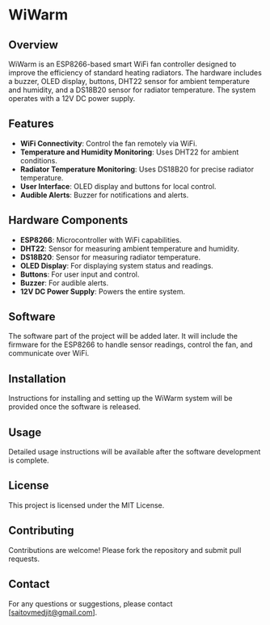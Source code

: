 # WiWarm

## Overview

WiWarm is an ESP8266-based smart WiFi fan controller designed to improve the efficiency of standard heating radiators. The hardware includes a buzzer, OLED display, buttons, DHT22 sensor for ambient temperature and humidity, and a DS18B20 sensor for radiator temperature. The system operates with a 12V DC power supply.

## Features

- **WiFi Connectivity**: Control the fan remotely via WiFi.
- **Temperature and Humidity Monitoring**: Uses DHT22 for ambient conditions.
- **Radiator Temperature Monitoring**: Uses DS18B20 for precise radiator temperature.
- **User Interface**: OLED display and buttons for local control.
- **Audible Alerts**: Buzzer for notifications and alerts.

## Hardware Components

- **ESP8266**: Microcontroller with WiFi capabilities.
- **DHT22**: Sensor for measuring ambient temperature and humidity.
- **DS18B20**: Sensor for measuring radiator temperature.
- **OLED Display**: For displaying system status and readings.
- **Buttons**: For user input and control.
- **Buzzer**: For audible alerts.
- **12V DC Power Supply**: Powers the entire system.

## Software

The software part of the project will be added later. It will include the firmware for the ESP8266 to handle sensor readings, control the fan, and communicate over WiFi.

## Installation

Instructions for installing and setting up the WiWarm system will be provided once the software is released.

## Usage

Detailed usage instructions will be available after the software development is complete.

## License

This project is licensed under the MIT License.

## Contributing

Contributions are welcome! Please fork the repository and submit pull requests.

## Contact

For any questions or suggestions, please contact [saitovmedjit@gmail.com].
